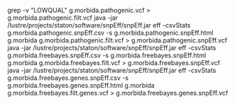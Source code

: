 grep -v "LOWQUAL" g.morbida.pathogenic.vcf > g.morbida.pathogenic.filt.vcf
java -jar /lustre/projects/staton/software/snpEff/snpEff.jar eff -csvStats g.morbida.pathogenic.snpEff.csv -s g.morbida.pathogenic.snpEff.html g.morbida g.morbida.pathogenic.filt.vcf > g.morbida.pathogenic.snpEff.vcf
java -jar /lustre/projects/staton/software/snpEff/snpEff.jar eff -csvStats g.morbida.freebayes.snpEff.csv -s g.morbida.freebayes.snpEff.html g.morbida g.morbida.freebayes.filt.vcf > g.morbida.freebayes.snpEff.vcf
java -jar /lustre/projects/staton/software/snpEff/snpEff.jar eff -csvStats g.morbida.freebayes.genes.snpEff.csv -s g.morbida.freebayes.genes.snpEff.html g.morbida g.morbida.freebayes.filt.genes.vcf > g.morbida.freebayes.genes.snpEff.vcf
```
